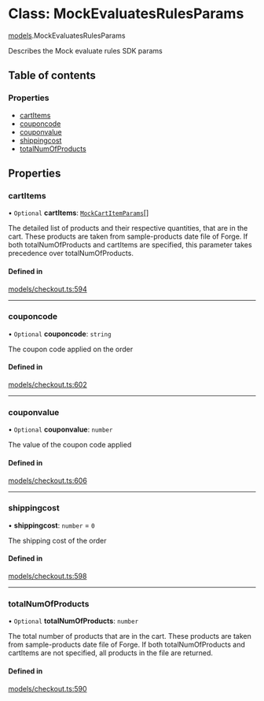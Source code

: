 # Class: MockEvaluatesRulesParams

[models](../wiki/models).MockEvaluatesRulesParams

Describes the Mock evaluate rules SDK params

## Table of contents

### Properties

- [cartItems](../wiki/models.MockEvaluatesRulesParams#cartitems)
- [couponcode](../wiki/models.MockEvaluatesRulesParams#couponcode)
- [couponvalue](../wiki/models.MockEvaluatesRulesParams#couponvalue)
- [shippingcost](../wiki/models.MockEvaluatesRulesParams#shippingcost)
- [totalNumOfProducts](../wiki/models.MockEvaluatesRulesParams#totalnumofproducts)

## Properties

### cartItems

• `Optional` **cartItems**: [`MockCartItemParams`](../wiki/models.MockCartItemParams)[]

The detailed list of products and their respective quantities, that are in the cart. These products are taken from sample-products date file of Forge. If both totalNumOfProducts and cartItems are specified, this parameter takes precedence over totalNumOfProducts.

#### Defined in

[models/checkout.ts:594](https://gitlab.com/baliganikhil/blackmirror-sdk/-/blob/349365c/src/models/checkout.ts#L594)

___

### couponcode

• `Optional` **couponcode**: `string`

The coupon code applied on the order

#### Defined in

[models/checkout.ts:602](https://gitlab.com/baliganikhil/blackmirror-sdk/-/blob/349365c/src/models/checkout.ts#L602)

___

### couponvalue

• `Optional` **couponvalue**: `number`

The value of the coupon code applied

#### Defined in

[models/checkout.ts:606](https://gitlab.com/baliganikhil/blackmirror-sdk/-/blob/349365c/src/models/checkout.ts#L606)

___

### shippingcost

• **shippingcost**: `number` = `0`

The shipping cost of the order

#### Defined in

[models/checkout.ts:598](https://gitlab.com/baliganikhil/blackmirror-sdk/-/blob/349365c/src/models/checkout.ts#L598)

___

### totalNumOfProducts

• `Optional` **totalNumOfProducts**: `number`

The total number of products that are in the cart. These products are taken from sample-products date file of Forge. If both totalNumOfProducts and cartItems are not specified, all products in the file are returned.

#### Defined in

[models/checkout.ts:590](https://gitlab.com/baliganikhil/blackmirror-sdk/-/blob/349365c/src/models/checkout.ts#L590)
